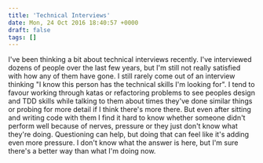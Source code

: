 ```yaml
---
title: 'Technical Interviews'
date: Mon, 24 Oct 2016 18:40:57 +0000
draft: false
tags: []
---
```


I've been thinking a bit about technical interviews recently. I've interviewed dozens of people over the last few years, but I'm still not really satisfied with how any of them have gone. I still rarely come out of an interview thinking "I know this person has the technical skills I'm looking for". I tend to favour working through katas or refactoring problems to see peoples design and TDD skills while talking to them about times they've done similar things or probing for more detail if I think there's more there. But even after sitting and writing code with them I find it hard to know whether someone didn't perform well because of nerves, pressure or they just don't know what they're doing. Questioning can help, but doing that can feel like it's adding even more pressure. I don't know what the answer is here, but I'm sure there's a better way than what I'm doing now.